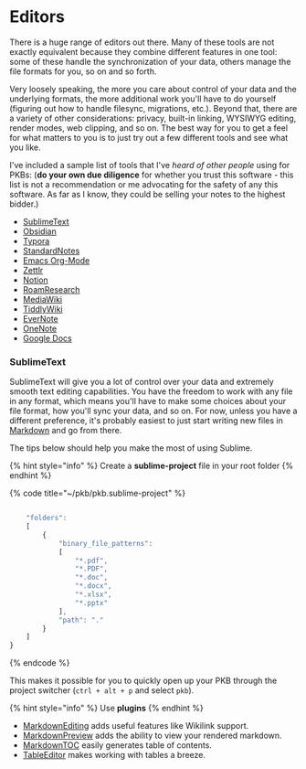 # Editors

There is a huge range of editors out there.  Many of these tools are not exactly equivalent because they combine different features in one tool: some of these handle the synchronization of your data, others manage the file formats for you, so on and so forth.

Very loosely speaking, the more you care about control of your data and the underlying formats, the more additional work you'll have to do yourself \(figuring out how to handle filesync, migrations, etc.\).  Beyond that, there are a variety of other considerations: privacy, built-in linking, WYSIWYG editing, render modes, web clipping, and so on.  The best way for you to get a feel for what matters to you is to just try out a few different tools and see what you like.

I've included a sample list of tools that I've _heard of other people_ using for PKBs: \(**do your own due diligence** for whether you trust this software - this list is not a recommendation or me advocating for the safety of any this software.  As far as I know, they could be selling your notes to the highest bidder.\)

* [SublimeText](https://www.sublimetext.com/)
* [Obsidian](https://obsidian.md/)
* [Typora](https://typora.io/)
* [StandardNotes](https://standardnotes.org/)
* [Emacs Org-Mode](https://orgmode.org/)
* [Zettlr](https://www.zettlr.com/)
* [Notion](https://www.notion.so/)
* [RoamResearch](https://roamresearch.com/)
* [MediaWiki](https://www.mediawiki.org/wiki/MediaWiki)
* [TiddlyWiki](https://tiddlywiki.com/)
* [EverNote](https://evernote.com/)
* [OneNote](https://www.microsoft.com/en-us/microsoft-365/onenote)
* [Google Docs](https://docs.google.com/)

### SublimeText

SublimeText will give you a lot of control over your data and extremely smooth text editing capabilities.  You have the freedom to work with any file in any format, which means you'll have to make some choices about your file format, how you'll sync your data, and so on.  For now, unless you have a different preference, it's probably easiest to just start writing new files in [Markdown](https://www.markdownguide.org/) and go from there.

The tips below should help you make the most of using Sublime.

{% hint style="info" %}
Create a **sublime-project** file in your root folder
{% endhint %}

{% code title="~/pkb/pkb.sublime-project" %}
```javascript

	"folders":
	[
		{
			"binary_file_patterns":
			[
				"*.pdf",
				"*.PDF",
				"*.doc",
				"*.docx",
				"*.xlsx",
				"*.pptx"
			],
			"path": "."
		}
	]
}

```
{% endcode %}

This makes it possible for you to quickly open up your PKB through the project switcher \(`ctrl + alt + p` and select `pkb`\).

{% hint style="info" %}
Use **plugins**
{% endhint %}

* [MarkdownEditing](https://packagecontrol.io/packages/MarkdownEditing) adds useful features like Wikilink support.
* [MarkdownPreview](https://packagecontrol.io/packages/MarkdownPreview) adds the ability to view your rendered markdown.
* [MarkdownTOC](https://packagecontrol.io/packages/MarkdownTOC) easily generates table of contents.
* [TableEditor](https://packagecontrol.io/packages/Table%20Editor) makes working with tables a breeze.

